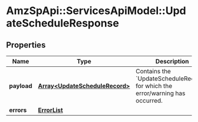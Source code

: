 # AmzSpApi::ServicesApiModel::UpdateScheduleResponse

## Properties
Name | Type | Description | Notes
------------ | ------------- | ------------- | -------------
**payload** | [**Array&lt;UpdateScheduleRecord&gt;**](UpdateScheduleRecord.md) | Contains the &#x60;UpdateScheduleRecords&#x60; for which the error/warning has occurred. | [optional] 
**errors** | [**ErrorList**](ErrorList.md) |  | [optional] 

